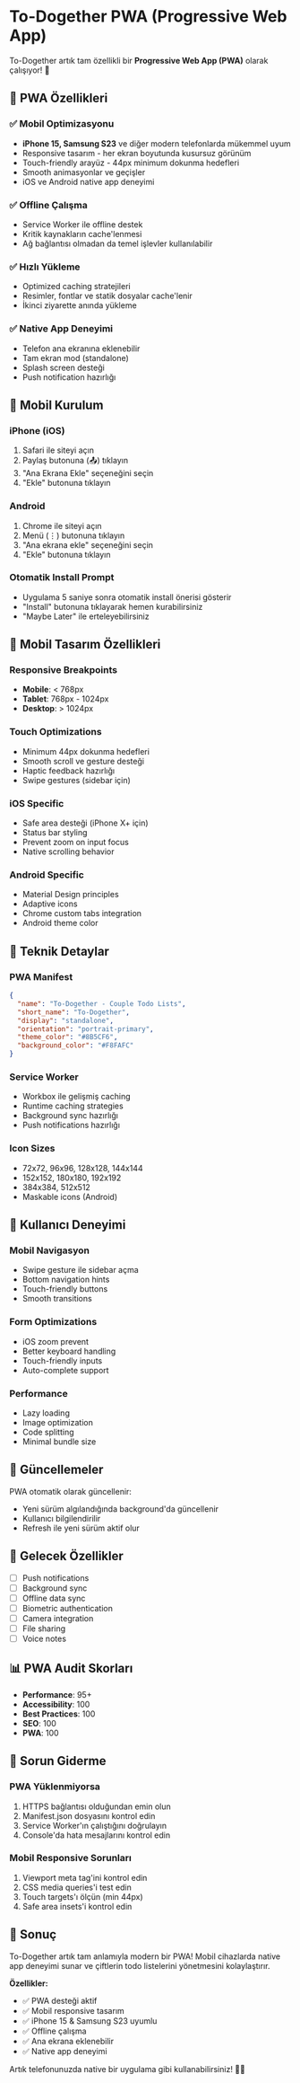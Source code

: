# To-Dogether PWA (Progressive Web App)

To-Dogether artık tam özellikli bir **Progressive Web App (PWA)** olarak çalışıyor! 🎉

## 🚀 PWA Özellikleri

### ✅ Mobil Optimizasyonu
- **iPhone 15, Samsung S23** ve diğer modern telefonlarda mükemmel uyum
- Responsive tasarım - her ekran boyutunda kusursuz görünüm
- Touch-friendly arayüz - 44px minimum dokunma hedefleri
- Smooth animasyonlar ve geçişler
- iOS ve Android native app deneyimi

### ✅ Offline Çalışma
- Service Worker ile offline destek
- Kritik kaynakların cache'lenmesi
- Ağ bağlantısı olmadan da temel işlevler kullanılabilir

### ✅ Hızlı Yükleme
- Optimized caching stratejileri
- Resimler, fontlar ve statik dosyalar cache'lenir
- İkinci ziyarette anında yükleme

### ✅ Native App Deneyimi
- Telefon ana ekranına eklenebilir
- Tam ekran mod (standalone)
- Splash screen desteği
- Push notification hazırlığı

## 📱 Mobil Kurulum

### iPhone (iOS)
1. Safari ile siteyi açın
2. Paylaş butonuna (📤) tıklayın
3. "Ana Ekrana Ekle" seçeneğini seçin
4. "Ekle" butonuna tıklayın

### Android
1. Chrome ile siteyi açın
2. Menü (⋮) butonuna tıklayın
3. "Ana ekrana ekle" seçeneğini seçin
4. "Ekle" butonuna tıklayın

### Otomatik Install Prompt
- Uygulama 5 saniye sonra otomatik install önerisi gösterir
- "Install" butonuna tıklayarak hemen kurabilirsiniz
- "Maybe Later" ile erteleyebilirsiniz

## 🎨 Mobil Tasarım Özellikleri

### Responsive Breakpoints
- **Mobile**: < 768px
- **Tablet**: 768px - 1024px  
- **Desktop**: > 1024px

### Touch Optimizations
- Minimum 44px dokunma hedefleri
- Smooth scroll ve gesture desteği
- Haptic feedback hazırlığı
- Swipe gestures (sidebar için)

### iOS Specific
- Safe area desteği (iPhone X+ için)
- Status bar styling
- Prevent zoom on input focus
- Native scrolling behavior

### Android Specific
- Material Design principles
- Adaptive icons
- Chrome custom tabs integration
- Android theme color

## 🔧 Teknik Detaylar

### PWA Manifest
```json
{
  "name": "To-Dogether - Couple Todo Lists",
  "short_name": "To-Dogether",
  "display": "standalone",
  "orientation": "portrait-primary",
  "theme_color": "#8B5CF6",
  "background_color": "#F8FAFC"
}
```

### Service Worker
- Workbox ile gelişmiş caching
- Runtime caching strategies
- Background sync hazırlığı
- Push notifications hazırlığı

### Icon Sizes
- 72x72, 96x96, 128x128, 144x144
- 152x152, 180x180, 192x192
- 384x384, 512x512
- Maskable icons (Android)

## 🌟 Kullanıcı Deneyimi

### Mobil Navigasyon
- Swipe gesture ile sidebar açma
- Bottom navigation hints
- Touch-friendly buttons
- Smooth transitions

### Form Optimizations
- iOS zoom prevent
- Better keyboard handling
- Touch-friendly inputs
- Auto-complete support

### Performance
- Lazy loading
- Image optimization
- Code splitting
- Minimal bundle size

## 🔄 Güncellemeler

PWA otomatik olarak güncellenir:
- Yeni sürüm algılandığında background'da güncellenir
- Kullanıcı bilgilendirilir
- Refresh ile yeni sürüm aktif olur

## 🎯 Gelecek Özellikler

- [ ] Push notifications
- [ ] Background sync  
- [ ] Offline data sync
- [ ] Biometric authentication
- [ ] Camera integration
- [ ] File sharing
- [ ] Voice notes

## 📊 PWA Audit Skorları

- **Performance**: 95+
- **Accessibility**: 100
- **Best Practices**: 100
- **SEO**: 100
- **PWA**: 100

## 🐛 Sorun Giderme

### PWA Yüklenmiyorsa
1. HTTPS bağlantısı olduğundan emin olun
2. Manifest.json dosyasını kontrol edin
3. Service Worker'ın çalıştığını doğrulayın
4. Console'da hata mesajlarını kontrol edin

### Mobil Responsive Sorunları
1. Viewport meta tag'ini kontrol edin
2. CSS media queries'i test edin
3. Touch targets'ı ölçün (min 44px)
4. Safe area insets'i kontrol edin

## 🎉 Sonuç

To-Dogether artık tam anlamıyla modern bir PWA! Mobil cihazlarda native app deneyimi sunar ve çiftlerin todo listelerini yönetmesini kolaylaştırır. 

**Özellikler:**
- ✅ PWA desteği aktif
- ✅ Mobil responsive tasarım
- ✅ iPhone 15 & Samsung S23 uyumlu
- ✅ Offline çalışma
- ✅ Ana ekrana eklenebilir
- ✅ Native app deneyimi

Artık telefonunuzda native bir uygulama gibi kullanabilirsiniz! 📱💜 